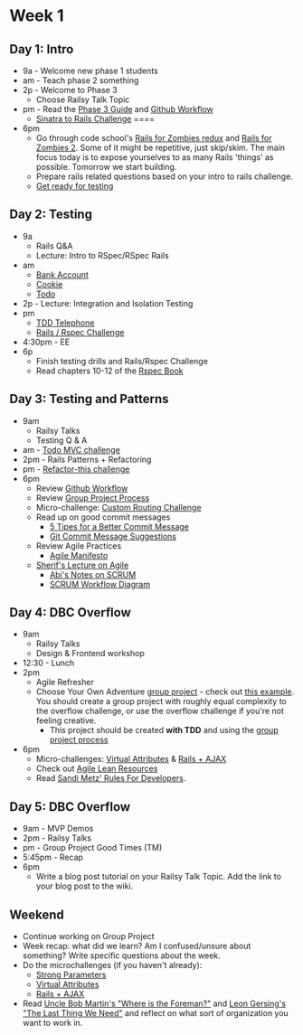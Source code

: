 # Week 1

## Day 1: Intro

- 9a - Welcome new phase 1 students
- am - Teach phase 2 something
- 2p - Welcome to Phase 3
	- Choose Railsy Talk Topic
- pm - Read the [Phase 3 Guide](../README) and [Github Workflow](../git-workflow.md)
  - [Sinatra to Rails Challenge](../../../../sinatra-to-rails-pick-1-of-3-challenge) ====
- 6pm
	- Go through code school's [Rails for Zombies redux](https://www.codeschool.com/courses/rails-for-zombies-redux) and [Rails for Zombies 2](https://www.codeschool.com/courses/rails-for-zombies-2). Some of it might be repetitive, just skip/skim. The main focus today is to expose yourselves to as many Rails 'things' as possible. Tomorrow we start building.
  - Prepare rails related questions based on your intro to rails challenge.
  - [Get ready for testing](./rspec_overview.md)


## Day 2: Testing

- 9a
	- Rails Q&A
  - Lecture: Intro to RSpec/RSpec Rails
- am 
  - [Bank Account](../../../../rspec-drill-bank-account-challenge)
  - [Cookie](../../../../rspec-drill-test-a-cookie-challenge)
  - [Todo](../../../../rspec-drill-simple-todo-challenge)
- 2p - Lecture: Integration and Isolation Testing
- pm 
  - [TDD Telephone](../../../../tdd-telephone-challenge)
  - [Rails / Rspec Challenge](../../../../rails-with-rspec-challenge)
- 4:30pm - EE
- 6p 
  - Finish testing drills and Rails/Rspec Challenge
  - Read chapters 10-12 of the [Rspec Book](https://www.dropbox.com/s/7lt81jhiwku612q/Rspec_Book.pdf)


## Day 3: Testing and Patterns

- 9am
	- Railsy Talks
	- Testing Q & A
- am - [Todo MVC challenge](../../../../todomvc-rails-challenge)
- 2pm - Rails Patterns + Refactoring
- pm - [Refactor-this challenge](../../../../refactor-this-challenge)
- 6pm
	- Review [Github Workflow](../git-workflow.md)
	- Review [Group Project Process](../group_project_process.md)
 	- Micro-challenge: [Custom Routing Challenge](./custom_routes.md)
	- Read up on good commit messages
		- [5 Tipes for a Better Commit Message](http://robots.thoughtbot.com/5-useful-tips-for-a-better-commit-message)
		- [Git Commit Message Suggestions](http://tbaggery.com/2008/04/19/a-note-about-git-commit-messages.html)
	- Review Agile Practices
		- [Agile Manifesto](http://agilemanifesto.org/)
  	- [Sherif's Lecture on Agile](./agile.md)
 		- [Abi's Notes on SCRUM](./scrum.md)
 		- [SCRUM Workflow Diagram](http://www.softwaysolutions.com/blog/wp-content/uploads/2012/10/scrum_process_big3.jpg)

## Day 4:  DBC Overflow

- 9am
 	- Railsy Talks
 	- Design & Frontend workshop
- 12:30 - Lunch
- 2pm
	- Agile Refresher
  - Choose Your Own Adventure [group
project](../group_project_process.md) - check out [this example](../../../../overflow-challenge). You should create a group project with roughly equal complexity to the overflow challenge, or use the overflow challenge if you're not feeling creative.
    - This project should be created **with TDD** and using the [group project
    process](../group_project_process.md)
- 6pm
	- Micro-challenges: [Virtual Attributes](./virtual_attributes_micro_challenge.md) & [Rails + AJAX](./rails_ajax_micro_challenge.md)
	- Check out [Agile Lean Resources](./agile_lean_developer.md)
  - Read [Sandi Metz' Rules For Developers](http://robots.thoughtbot.com/sandi-metz-rules-for-developers).


## Day 5: DBC Overflow

- 9am - MVP Demos
- 2pm - Railsy Talks
- pm - Group Project Good Times (TM)
- 5:45pm - Recap
- 6pm
	- Write a blog post tutorial on your Railsy Talk Topic.  Add the link to your blog post to the wiki.

## Weekend
- Continue working on Group Project
- Week recap: what did we learn? Am I confused/unsure about something? Write specific questions about the week.
- Do the microchallenges (if you haven't already):
	- [Strong Parameters](./strong_parameters.md)
	- [Virtual Attributes](./virtual_attributes_micro_challenge.md) 
	- [Rails + AJAX](./rails_ajax_micro_challenge.md)
- Read [Uncle Bob Martin's "Where is the Foreman?"](http://blog.8thlight.com/uncle-bob/2014/02/21/WhereIsTheForeman.html) and [Leon Gersing's "The Last Thing We Need"](http://leongersing.tumblr.com/post/77931655536/the-last-thing-we-need) and reflect on what sort of organization you want to work in.

